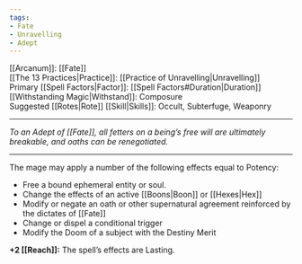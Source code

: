 ```yaml
---
tags:
- Fate
- Unravelling
- Adept
---
```


[[Arcanum]]: [[Fate]]\
[[The 13 Practices|Practice]]: [[Practice of Unravelling|Unravelling]]\
Primary [[Spell Factors|Factor]]: [[Spell Factors#Duration|Duration]]\
[[Withstanding Magic|Withstand]]: Composure\
Suggested [[Rotes|Rote]] [[Skill|Skills]]: Occult, Subterfuge, Weaponry

---

_To an Adept of [[Fate]], all fetters on a being’s free will are ultimately breakable, and oaths can be renegotiated._

---

The mage may apply a number of the following effects equal to Potency:
- Free a bound ephemeral entity or soul.
- Change the effects of an active [[Boons|Boon]] or [[Hexes|Hex]]
- Modify or negate an oath or other supernatural agreement reinforced by the dictates of [[Fate]]
- Change or dispel a conditional trigger
- Modify the Doom of a subject with the Destiny Merit

**+2 [[Reach]]:** The spell’s effects are Lasting.
